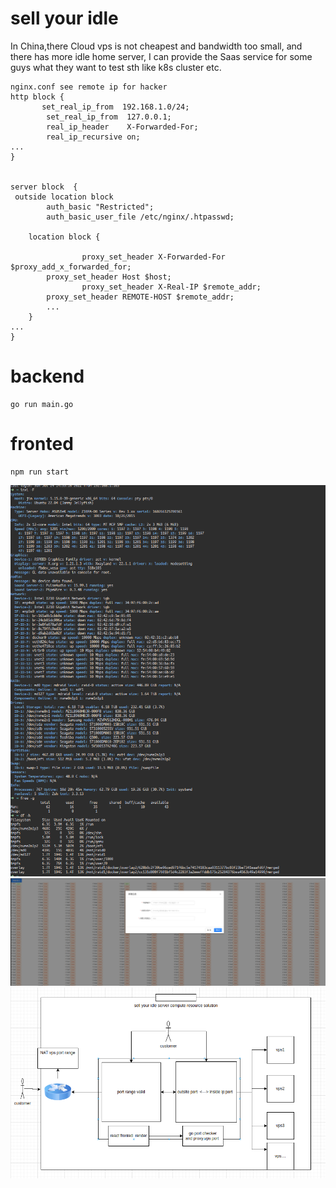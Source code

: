 # sell your idle
In China,there Cloud vps is not cheapest and bandwidth too small, and there has more idle home server, I can provide the Saas service for some guys what they want to test sth like k8s cluster etc.
```
nginx.conf see remote ip for hacker 
http block {
       set_real_ip_from  192.168.1.0/24;
        set_real_ip_from  127.0.0.1;
        real_ip_header    X-Forwarded-For;
        real_ip_recursive on;
...
}


server block  {
 outside location block 
        auth_basic "Restricted";
        auth_basic_user_file /etc/nginx/.htpasswd;

	location block {

                proxy_set_header X-Forwarded-For $proxy_add_x_forwarded_for;
		proxy_set_header Host $host;
                proxy_set_header X-Real-IP $remote_addr; 
		proxy_set_header REMOTE-HOST $remote_addr;
		...
	}
...
}

```
# backend
```
go run main.go
```
# fronted
```
npm run start
```

![demo2](https://github.com/jinjin123/sellidle/blob/main/server.png)
![demo1](https://github.com/jinjin123/sellidle/blob/main/bindport.png)
![demo](https://github.com/jinjin123/sellidle/blob/main/sellvps.png)

